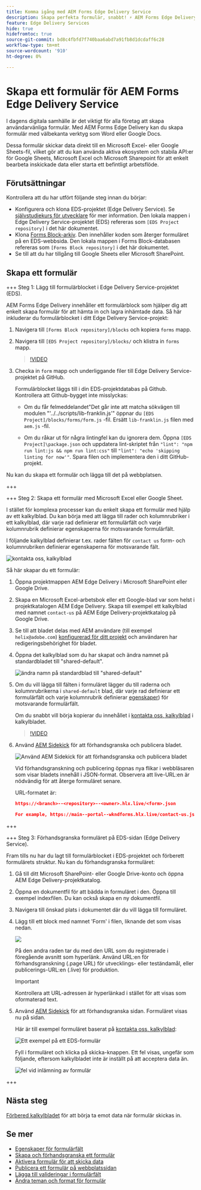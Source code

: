 ```yaml
---
title: Komma igång med AEM Forms Edge Delivery Service
description: Skapa perfekta formulär, snabbt! ⚡ AEM Forms Edge Delivery, dokumentbaserad framtagning = blixtsnabb och SEO-anpassade formulär för nöjdare användare och sökmotorer.
feature: Edge Delivery Services
hide: true
hidefromtoc: true
source-git-commit: bd8c4fbfd7f740baa6abd7a91fb8d1dcdaff6c28
workflow-type: tm+mt
source-wordcount: '910'
ht-degree: 0%

---
```



# Skapa ett formulär för AEM Forms Edge Delivery Service

I dagens digitala samhälle är det viktigt för alla företag att skapa användarvänliga formulär. Med AEM Forms Edge Delivery kan du skapa formulär med välbekanta verktyg som Word eller Google Docs.

Dessa formulär skickar data direkt till en Microsoft Excel- eller Google Sheets-fil, vilket gör att du kan använda aktiva ekosystem och stabila API:er för Google Sheets, Microsoft Excel och Microsoft Sharepoint för att enkelt bearbeta inskickade data eller starta ett befintligt arbetsflöde.


## Förutsättningar

Kontrollera att du har utfört följande steg innan du börjar:

* Konfigurera och klona EDS-projektet (Edge Delivery Service). Se [självstudiekurs för utvecklare](https://www.aem.live/developer/tutorial) för mer information. Den lokala mappen i Edge Delivery Service-projektet (EDS) refereras som `[EDS Project repository]` i det här dokumentet.
* Klona [Forms Block-arkiv](https://github.com/adobe/afb). Den innehåller koden som återger formuläret på en EDS-webbsida. Den lokala mappen i Forms Block-databasen refereras som `[Forms Block repository]` i det här dokumentet.
* Se till att du har tillgång till Google Sheets eller Microsoft SharePoint.


## Skapa ett formulär

+++ Steg 1: Lägg till formulärblocket i Edge Delivery Service-projektet (EDS).

AEM Forms Edge Delivery innehåller ett formulärblock som hjälper dig att enkelt skapa formulär för att hämta in och lagra inhämtade data. Så här inkluderar du formulärblocket i ditt Edge Delivery Service-projekt:

1. Navigera till `[Forms Block repository]/blocks` och kopiera `forms` mapp.

1. Navigera till `[EDS Project repository]/blocks/` och klistra in `forms` mapp.

   >[!VIDEO](https://video.tv.adobe.com/v/3427487?quality=12&learn=on)

1. Checka in `form` mapp och underliggande filer till Edge Delivery Service-projektet på GitHub.

   Formulärblocket läggs till i din EDS-projektdatabas på Github. Kontrollera att Github-bygget inte misslyckas:

   * Om du får felmeddelandet&quot;Det går inte att matcha sökvägen till modulen &quot;&#39;../../scripts/lib-franklin.js&#39;&quot; öppnar du `[EDS Project]/blocks/forms/form.js` -fil. Ersätt `lib-franklin.js` filen med `aem.js` -fil.

   * Om du råkar ut för några lintingfel kan du ignorera dem. Öppna `[EDS Project]\package.json` och uppdatera lint-skriptet från `"lint": "npm run lint:js && npm run lint:css"` till `"lint": "echo 'skipping linting for now'"`. Spara filen och implementera den i ditt GitHub-projekt.

Nu kan du skapa ett formulär och lägga till det på webbplatsen.

+++

+++ Steg 2: Skapa ett formulär med Microsoft Excel eller Google Sheet.

I stället för komplexa processer kan du enkelt skapa ett formulär med hjälp av ett kalkylblad. Du kan börja med att lägga till rader och kolumnrubriker i ett kalkylblad, där varje rad definierar ett formulärfält och varje kolumnrubrik definierar egenskaperna för motsvarande formulärfält.

I följande kalkylblad definierar t.ex. rader fälten för `contact us` form- och kolumnrubriken definierar egenskaperna för motsvarande fält.

![kontakta oss, kalkylblad](/help/edge/assets/contact-us-form-spreadsheet.png)

Så här skapar du ett formulär:

1. Öppna projektmappen AEM Edge Delivery i Microsoft SharePoint eller Google Drive.

1. Skapa en Microsoft Excel-arbetsbok eller ett Google-blad var som helst i projektkatalogen AEM Edge Delivery. Skapa till exempel ett kalkylblad med namnet `contact-us` på AEM Edge Delivery-projektkatalog på Google Drive.

1. Se till att bladet delas med AEM användare (till exempel `helix@adobe.com`) [konfigurerad för ditt projekt](https://www.aem.live/docs/setup-customer-sharepoint) och användaren har redigeringsbehörighet för bladet.

1. Öppna det kalkylblad som du har skapat och ändra namnet på standardbladet till &quot;shared-default&quot;.

   ![ändra namn på standardblad till &quot;shared-default&quot;](/help/edge/assets/rename-sheet-to-shared-default.png)

1. Om du vill lägga till fälten i formuläret lägger du till raderna och kolumnrubrikerna i `shared-default` blad, där varje rad definierar ett formulärfält och varje kolumnrubrik definierar [egenskaper](/help/edge/docs/forms/eds-form-field-properties)) för motsvarande formulärfält.

   Om du snabbt vill börja kopierar du innehållet i [kontakta oss, kalkylblad](https://docs.google.com/spreadsheets/d/12jvYjo1a3GOV30IqPY6_7YaCQtUmzWpFhoiOHDcjB28/edit?usp=drive_link) i kalkylbladet.

   >[!VIDEO](https://video.tv.adobe.com/v/3427468?quality=12&learn=on)

1. Använd [AEM Sidekick](https://www.aem.live/developer/tutorial#preview-and-publish-your-content) för att förhandsgranska och publicera bladet.

   ![Använd AEM Sidekick för att förhandsgranska och publicera bladet](/help/edge/assets/preview-form.png)

   Vid förhandsgranskning och publicering öppnas nya flikar i webbläsaren som visar bladets innehåll i JSON-format. Observera att live-URL:en är nödvändig för att återge formuläret senare.

   URL-formatet är:

   ```JSON
   https://<branch>--<repository>--<owner>.hlx.live/<form>.json
   
   For example, https://main--portal--wkndforms.hlx.live/contact-us.json
   ```

+++

+++ Steg 3: Förhandsgranska formuläret på EDS-sidan (Edge Delivery Service).


Fram tills nu har du lagt till formulärblocket i EDS-projektet och förberett formulärets struktur. Nu kan du förhandsgranska formuläret:

1. Gå till ditt Microsoft SharePoint- eller Google Drive-konto och öppna AEM Edge Delivery-projektkatalog.

1. Öppna en dokumentfil för att bädda in formuläret i den. Öppna till exempel indexfilen. Du kan också skapa en ny dokumentfil.

1. Navigera till önskad plats i dokumentet där du vill lägga till formuläret.

1. Lägg till ett block med namnet &#39;Form&#39; i filen, liknande det som visas nedan.

   ![](/help/edge/assets/form-block-in-sites-page-example.png)

   På den andra raden tar du med den URL som du registrerade i föregående avsnitt som hyperlänk. Använd URL:en för förhandsgranskning (.page URL) för utvecklings- eller teständamål, eller publicerings-URL:en (.live) för produktion.

   >[!IMPORTANT]
   >
   >
   > Kontrollera att URL-adressen är hyperlänkad i stället för att visas som oformaterad text.


1. Använd [AEM Sidekick](https://www.aem.live/developer/tutorial#preview-and-publish-your-content) för att förhandsgranska sidan. Formuläret visas nu på sidan.

   Här är till exempel formuläret baserat på [kontakta oss, kalkylblad](https://docs.google.com/spreadsheets/d/12jvYjo1a3GOV30IqPY6_7YaCQtUmzWpFhoiOHDcjB28/edit?usp=drive_link):


   ![Ett exempel på ett EDS-formulär](/help/edge/assets/eds-form.png)

   Fyll i formuläret och klicka på skicka-knappen. Ett fel visas, ungefär som följande, eftersom kalkylbladet inte är inställt på att acceptera data än.

   ![fel vid inlämning av formulär](/help/edge/assets/form-error.png)

+++


## Nästa steg

[Förbered kalkylbladet](/help/edge/docs/forms/submit-forms.md) för att börja ta emot data när formulär skickas in.



## Se mer

* [Egenskaper för formulärfält](/help/edge/docs/forms/eds-form-field-properties)
* [Skapa och förhandsgranska ett formulär](/help/edge/docs/forms/create-forms.md)
* [Aktivera formulär för att skicka data](/help/edge/docs/forms/submit-forms.md)
* [Publicera ett formulär på webbplatssidan](/help/edge/docs/forms/publish-eds-forms.md)
* [Lägga till valideringar i formulärfält](/help/edge/docs/forms/validate-forms.md)
* [Ändra teman och format för formulär](/help/edge/docs/forms/style-theme-forms.md)
